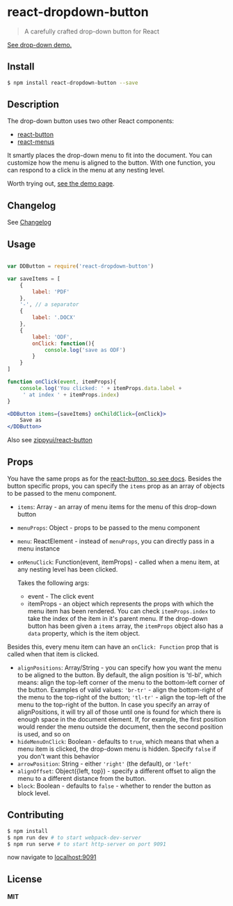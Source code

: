 # react-dropdown-button

> A carefully crafted drop-down button for React

[See drop-down demo.](http://zippyui.github.io/react-dropdown-button/)

## Install

```sh
$ npm install react-dropdown-button --save
```

## Description

The drop-down button uses two other React components:

 * [react-button](http://github.com/zippyui/react-button)
 * [react-menus](http://github.com/zippyui/react-menus)

It smartly places the drop-down menu to fit into the document. You can customize how the menu is aligned to the button. With one function, you can respond to a click in the menu at any nesting level.

Worth trying out, [see the demo page](http://zippyui.github.io/react-dropdown-button/).

## Changelog

See [Changelog](./CHANGELOG.md)

## Usage

```jsx

var DDButton = require('react-dropdown-button')

var saveItems = [
	{
		label: 'PDF'
	},
	'-', // a separator
	{
		label: '.DOCX'
	},
	{
		label: 'ODF',
		onClick: function(){
			console.log('save as ODF')
		}
	}
]

function onClick(event, itemProps){
	console.log('You clicked: ' + itemProps.data.label +
	 ' at index ' + itemProps.index)
}

<DDButton items={saveItems} onChildClick={onClick}>
	Save as
</DDButton>
```

Also see [zippyui/react-button](github.com/zippyui/react-button)


## Props

You have the same props as for the [react-button, so see docs](http://github.com/zippyui/react-button).
Besides the button specific props, you can specify the `items` prop as an array of objects to be passed to the menu component.

 * `items`: Array - an array of menu items for the menu of this drop-down button
 * `menuProps`: Object - props to be passed to the menu component
 * `menu`: ReactElement - instead of `menuProps`, you can directly pass in a menu instance
 * `onMenuClick`: Function(event, itemProps) - called when a menu item, at any nesting level has been clicked.

 	Takes the following args:

 	 * event - The click event
 	 * itemProps - an object which represents the props with which the menu item has been rendered. You can check `itemProps.index` to take the index of the item in it's parent menu.
 	 		If the drop-down button has been given a `items` array, the `itemProps` object also has a `data` property, which is the item object.

Besides this, every menu item can have an `onClick: Function` prop that is called when that item is clicked.

 * `alignPositions`: Array<String>/String - you can specify how you want the menu to be aligned to the button. By default, the align position is 'tl-bl', which means: align the top-left corner of the menu to the bottom-left corner of the button. Examples of valid values: `'br-tr'` - align the bottom-right of the menu to the top-right of the button; `'tl-tr'` - align the top-left of the menu to the top-right of the button.
 In case you specify an array of alignPositions, it will try all of those until one is found for which there is enough space in the document element. If, for example, the first position would render the menu outside the document, then the second position is used, and so on
 * `hideMenuOnClick`: Boolean - defaults to `true`, which means that when a menu item is clicked, the drop-down menu is hidden. Specify `false` if you don't want this behavior
 * `arrowPosition`: String - either `'right'` (the default), or `'left'`
 * `alignOffset`: Object({left, top}) - specify a different offset to align the menu to a different distance from the button.
 * `block`: Boolean - defaults to `false` - whether to render the button as block level.

## Contributing

```sh
$ npm install
$ npm run dev # to start webpack-dev-server
$ npm run serve # to start http-server on port 9091
```

now navigate to [localhost:9091](http://localhost:9091)

## License

#### MIT